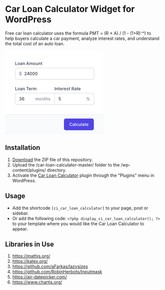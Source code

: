 # Car Loan Calculator Widget for WordPress

Free car loan calculator uses the formula PMT = (R × A) / (1 - (1+R)⁻ⁿ) to help buyers calculate a car payment, analyze interest rates, and understand the total cost of an auto loan.

![Car Loan Calculator Input Form](/assets/images/screenshot-1.png "Car Loan Calculator Input Form")

## Installation

1. [Download](https://github.com/pub-calculator-io/car-loan-calculator/archive/refs/heads/master.zip) the ZIP file of this repository.
2. Upload the /car-loan-calculator-master/ folder to the /wp-content/plugins/ directory.
3. Activate the [Car Loan Calculator](https://www.calculator.io/car-loan-calculator/ "Car Loan Calculator Homepage") plugin through the "Plugins" menu in WordPress.

## Usage
* Add the shortcode `[ci_car_loan_calculator]` to your page, post or sidebar.
* Or add the following code: `<?php display_ci_car_loan_calculator(); ?>` to your template where you would like the Car Loan Calculator to appear.

## Libraries in Use
1. https://mathjs.org/
2. https://katex.org/
3. https://github.com/aFarkas/lazysizes
4. https://github.com/RobinHerbots/Inputmask
5. https://air-datepicker.com/
6. https://www.chartjs.org/
